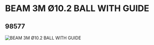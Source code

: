 # BEAM 3M Ø10.2 BALL WITH GUIDE
## 98577
![BEAM 3M Ø10.2 BALL WITH GUIDE](https://lc-www-live-s.legocdn.com/media/bricks/5/2/6001085.jpg)